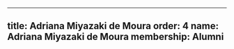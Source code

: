 ---
  title: Adriana Miyazaki de Moura
  order: 4
  name: Adriana Miyazaki de Moura
  membership: Alumni
  ---
  